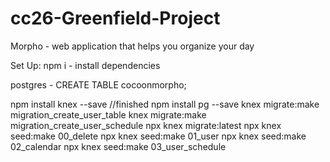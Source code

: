# cc26-Greenfield-Project
Morpho - web application that helps you organize your day


Set Up: 
npm i - install dependencies


postgres - 
CREATE TABLE cocoonmorpho;

npm install knex --save  //finished
npm install pg --save
knex migrate:make migration_create_user_table 
knex migrate:make migration_create_user_schedule
npx knex migrate:latest
npx knex seed:make 00_delete
npx knex seed:make 01_user 
npx knex seed:make 02_calendar
npx knex seed:make 03_user_schedule 